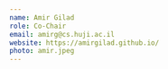 ```yaml
---
name: Amir Gilad
role: Co-Chair
email: amirg@cs.huji.ac.il
website: https://amirgilad.github.io/
photo: amir.jpeg
---
```

